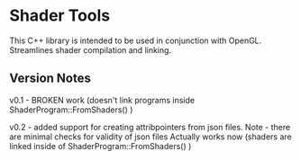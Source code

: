 # Shader Tools
This C++ library is intended to be used in conjunction with OpenGL. Streamlines shader compilation and linking.

## Version Notes

v0.1 - BROKEN work (doesn't link programs inside ShaderProgram::FromShaders() )

v0.2 - added support for creating attribpointers from json files. Note - there are minimal checks for validity of json files
	Actually works now (shaders are linked inside of ShaderProgram::FromShaders() )
